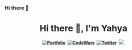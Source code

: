 ### Hi there 👋

<p>
  <h1 align="center"><b>Hi there 👋, I'm Yahya </h1>
</p>
<p align="center">
<a href="https://yahyasaadi.github.io/"><img src="https://img.shields.io/badge/PORTFOLIO----black" alt="Portfolio" /></a>&nbsp;
<a href="https://www.codewars.com/users/yahyasaadi"><img src="https://img.shields.io/badge/Codepen-000000?style=for-the-badge&logo=codepen&logoColor=white" alt="CodeWars" /></a>&nbsp;
<a href="https://twitter.com/yahyasnoor"><img src="https://img.shields.io/badge/Twitter-1DA1F2?style=for-the-badge&logo=twitter&logoColor=white" alt="Twitter" /></a>&nbsp;
<a href="https://www.hackerrank.com/yahyasaadi9219"><img src="https://img.shields.io/badge/dev.to-0A0A0A?style=for-the-badge&logo=dev.to&logoColor=white alt="HackerRank" /></a>&nbsp;
</p>
<br />
